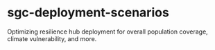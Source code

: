 # sgc-deployment-scenarios
Optimizing resilience hub deployment for overall population coverage, climate vulnerability, and more.
